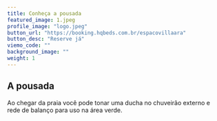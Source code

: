 ```yaml
---
title: Conheça a pousada
featured_image: 1.jpeg
profile_image: "logo.jpeg"
button_url: "https://booking.hqbeds.com.br/espacovillaara"
button_desc: "Reserve já"
viemo_code: ""
background_image: ""
weight: 1
---
```


## A pousada

Ao chegar da praia você pode tonar uma ducha no chuveirão externo e rede de balanço para uso na área verde.